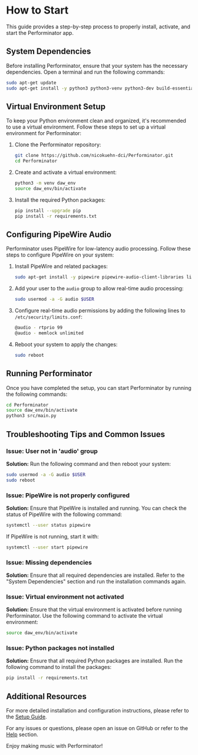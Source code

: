 # How to Start

This guide provides a step-by-step process to properly install, activate, and start the Performinator app.

## System Dependencies

Before installing Performinator, ensure that your system has the necessary dependencies. Open a terminal and run the following commands:

```bash
sudo apt-get update
sudo apt-get install -y python3 python3-venv python3-dev build-essential pipewire pipewire-audio-client-libraries libspa-0.2-jack pipewire-pulse qtbase5-dev libasound2-dev portaudio19-dev libportaudio2 libportaudiocpp0 ffmpeg git curl
```

## Virtual Environment Setup

To keep your Python environment clean and organized, it's recommended to use a virtual environment. Follow these steps to set up a virtual environment for Performinator:

1. Clone the Performinator repository:

    ```bash
    git clone https://github.com/nicokuehn-dci/Performinator.git
    cd Performinator
    ```

2. Create and activate a virtual environment:

    ```bash
    python3 -m venv daw_env
    source daw_env/bin/activate
    ```

3. Install the required Python packages:

    ```bash
    pip install --upgrade pip
    pip install -r requirements.txt
    ```

## Configuring PipeWire Audio

Performinator uses PipeWire for low-latency audio processing. Follow these steps to configure PipeWire on your system:

1. Install PipeWire and related packages:

    ```bash
    sudo apt-get install -y pipewire pipewire-audio-client-libraries libspa-0.2-jack pipewire-pulse
    ```

2. Add your user to the `audio` group to allow real-time audio processing:

    ```bash
    sudo usermod -a -G audio $USER
    ```

3. Configure real-time audio permissions by adding the following lines to `/etc/security/limits.conf`:

    ```bash
    @audio - rtprio 99
    @audio - memlock unlimited
    ```

4. Reboot your system to apply the changes:

    ```bash
    sudo reboot
    ```

## Running Performinator

Once you have completed the setup, you can start Performinator by running the following commands:

```bash
cd Performinator
source daw_env/bin/activate
python3 src/main.py
```

## Troubleshooting Tips and Common Issues

### Issue: User not in 'audio' group

**Solution:** Run the following command and then reboot your system:

```bash
sudo usermod -a -G audio $USER
sudo reboot
```

### Issue: PipeWire is not properly configured

**Solution:** Ensure that PipeWire is installed and running. You can check the status of PipeWire with the following command:

```bash
systemctl --user status pipewire
```

If PipeWire is not running, start it with:

```bash
systemctl --user start pipewire
```

### Issue: Missing dependencies

**Solution:** Ensure that all required dependencies are installed. Refer to the "System Dependencies" section and run the installation commands again.

### Issue: Virtual environment not activated

**Solution:** Ensure that the virtual environment is activated before running Performinator. Use the following command to activate the virtual environment:

```bash
source daw_env/bin/activate
```

### Issue: Python packages not installed

**Solution:** Ensure that all required Python packages are installed. Run the following command to install the packages:

```bash
pip install -r requirements.txt
```

## Additional Resources

For more detailed installation and configuration instructions, please refer to the [Setup Guide](docs/SETUP.md).

For any issues or questions, please open an issue on GitHub or refer to the [Help](docs/HELP.md) section.

Enjoy making music with Performinator!
